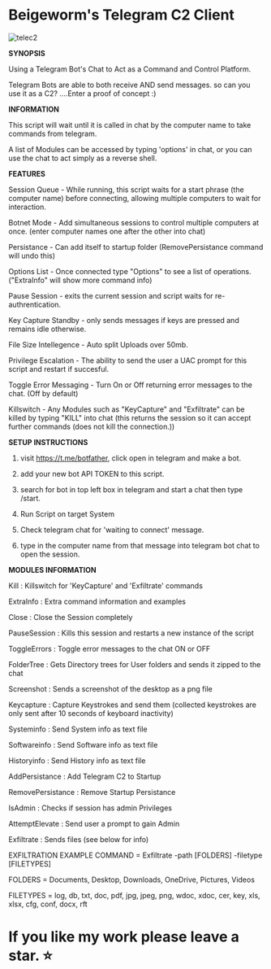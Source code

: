 # Beigeworm's Telegram C2 Client 
![telec2](https://github.com/beigeworm/Powershell-Tools-and-Toys/assets/93350544/58ec957d-4792-4d5a-9f06-ced4ccc3408d)

**SYNOPSIS**

Using a Telegram Bot's Chat to Act as a Command and Control Platform.

Telegram Bots are able to both receive AND send messages. so can you use it as a C2? ....Enter a proof of concept :)


**INFORMATION**

This script will wait until it is called in chat by the computer name to take commands from telegram.

A list of Modules can be accessed by typing 'options' in chat, or you can use the chat to act simply as a reverse shell.


**FEATURES**

Session Queue          - While running, this script waits for a start phrase (the computer name) before connecting, allowing multiple computers to wait for interaction.

Botnet Mode            - Add simultaneous sessions to control multiple computers at once. (enter computer names one after the other into chat)

Persistance            - Can add itself to startup folder (RemovePersistance command will undo this)

Options List           - Once connected type "Options" to see a list of operations. ("ExtraInfo" will show more command info)

Pause Session          - exits the current session and script waits for re-authrentication.

Key Capture Standby    - only sends messages if keys are pressed and remains idle otherwise.

File Size Intellegence - Auto split Uploads over 50mb.

Privilege Escalation   - The ability to send the user a UAC prompt for this script and restart if succesful.

Toggle Error Messaging - Turn On or Off returning error messages to the chat. (Off by default)

Killswitch             - Any Modules such as "KeyCapture" and "Exfiltrate" can be killed by typing "KILL" into chat
                         (this returns the session so it can accept further commands (does not kill the connection.))


**SETUP INSTRUCTIONS**

1. visit https://t.me/botfather, click open in telegram and make a bot.
  
2. add your new bot API TOKEN to this script.
   
3. search for bot in top left box in telegram and start a chat then type /start.
   
4. Run Script on target System
   
5. Check telegram chat for 'waiting to connect' message.
    
6. type in the computer name from that message into telegram bot chat to open the session.


**MODULES INFORMATION**

Kill              : Killswitch for 'KeyCapture' and 'Exfiltrate' commands

ExtraInfo         : Extra command information and examples

Close             : Close the Session completely

PauseSession      : Kills this session and restarts a new instance of the script

ToggleErrors      : Toggle error messages to the chat ON or OFF

FolderTree        : Gets Directory trees for User folders and sends it zipped to the chat

Screenshot        : Sends a screenshot of the desktop as a png file

Keycapture        : Capture Keystrokes and send them (collected keystrokes are only sent after 10 seconds of keyboard inactivity)

Systeminfo        : Send System info as text file

Softwareinfo      : Send Software info as text file

Historyinfo       : Send History info as text file

AddPersistance    : Add Telegram C2 to Startup

RemovePersistance : Remove Startup Persistance

IsAdmin           : Checks if session has admin Privileges

AttemptElevate    : Send user a prompt to gain Admin

Exfiltrate        : Sends files (see below for info)

 EXFILTRATION EXAMPLE COMMAND  =  Exfiltrate -path [FOLDERS] -filetype [FILETYPES]
 
 FOLDERS = Documents, Desktop, Downloads, OneDrive, Pictures, Videos
 
 FILETYPES = log, db, txt, doc, pdf, jpg, jpeg, png, wdoc, xdoc, cer, key, xls, xlsx, cfg, conf, docx, rft


 # If you like my work please leave a star. ⭐
